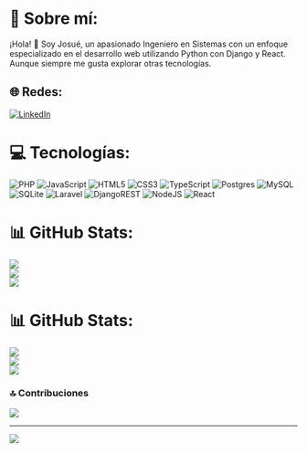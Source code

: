 # 💫 Sobre mí:
¡Hola! 👋 Soy Josué, un apasionado Ingeniero en Sistemas con un enfoque especializado en el desarrollo web utilizando Python con Django y React. Aunque siempre me gusta explorar otras tecnologías.


## 🌐 Redes:
[![LinkedIn](https://img.shields.io/badge/LinkedIn-%230077B5.svg?logo=linkedin&logoColor=white)](https://linkedin.com/in/josue-zuniga-isc) 

# 💻 Tecnologías:
![PHP](https://img.shields.io/badge/php-%23777BB4.svg?style=for-the-badge&logo=php&logoColor=white) ![JavaScript](https://img.shields.io/badge/javascript-%23323330.svg?style=for-the-badge&logo=javascript&logoColor=%23F7DF1E) ![HTML5](https://img.shields.io/badge/html5-%23E34F26.svg?style=for-the-badge&logo=html5&logoColor=white) ![CSS3](https://img.shields.io/badge/css3-%231572B6.svg?style=for-the-badge&logo=css3&logoColor=white) ![TypeScript](https://img.shields.io/badge/typescript-%23007ACC.svg?style=for-the-badge&logo=typescript&logoColor=white) ![Postgres](https://img.shields.io/badge/postgres-%23316192.svg?style=for-the-badge&logo=postgresql&logoColor=white) ![MySQL](https://img.shields.io/badge/mysql-%2300000f.svg?style=for-the-badge&logo=mysql&logoColor=white) ![SQLite](https://img.shields.io/badge/sqlite-%2307405e.svg?style=for-the-badge&logo=sqlite&logoColor=white) ![Laravel](https://img.shields.io/badge/laravel-%23FF2D20.svg?style=for-the-badge&logo=laravel&logoColor=white) ![DjangoREST](https://img.shields.io/badge/DJANGO-REST-ff1709?style=for-the-badge&logo=django&logoColor=white&color=ff1709&labelColor=gray) ![NodeJS](https://img.shields.io/badge/node.js-6DA55F?style=for-the-badge&logo=node.js&logoColor=white) ![React](https://img.shields.io/badge/react-%2320232a.svg?style=for-the-badge&logo=react&logoColor=%2361DAFB)
# 📊 GitHub Stats:
![](https://github-readme-stats.vercel.app/api?username=slorg4&theme=dark&hide_border=false&include_all_commits=false&count_private=false)<br/>
![](https://github-readme-streak-stats.herokuapp.com/?user=slorg4&theme=dark&hide_border=false)<br/>
![](https://github-readme-stats.vercel.app/api/top-langs/?username=slorg4&theme=dark&hide_border=false&include_all_commits=false&count_private=false&layout=compact)
# 📊 GitHub Stats:
![](https://github-readme-stats.vercel.app/api?username=slorg4&theme=vue-dark&hide_border=true&include_all_commits=false&count_private=true)<br/>
![](https://github-readme-streak-stats.herokuapp.com/?user=slorg4&theme=vue-dark&hide_border=true)<br/>
![](https://github-readme-stats.vercel.app/api/top-langs/?username=slorg4&theme=vue-dark&hide_border=true&include_all_commits=false&count_private=true&layout=compact)

### 🔝 Contribuciones
![](https://github-contributor-stats.vercel.app/api?username=slorg4&limit=5&theme=tokyonight&combine_all_yearly_contributions=true)

---
[![](https://visitcount.itsvg.in/api?id=slorg4&icon=2&color=8)](https://visitcount.itsvg.in)

<!-- Proudly created with GPRM ( https://gprm.itsvg.in ) -->
